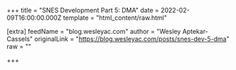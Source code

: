 
+++
title = "SNES Development Part 5: DMA"
date = 2022-02-09T16:00:00.000Z
template = "html_content/raw.html"

[extra]
feedName = "blog.wesleyac.com"
author = "Wesley Aptekar-Cassels"
originalLink = "https://blog.wesleyac.com/posts/snes-dev-5-dma"
raw = ""

+++

